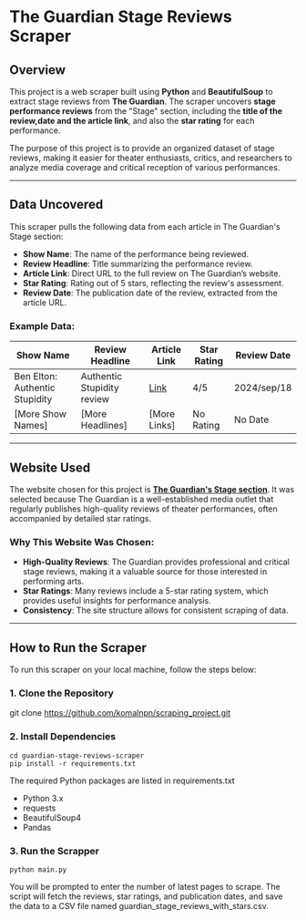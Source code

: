 # The Guardian Stage Reviews Scraper

## Overview

This project is a web scraper built using **Python** and **BeautifulSoup** to extract stage reviews from **The Guardian**. The scraper uncovers **stage performance reviews** from the "Stage" section, including the **title of the review,date and the article link**, and also the **star rating** for each performance.

The purpose of this project is to provide an organized dataset of stage reviews, making it easier for theater enthusiasts, critics, and researchers to analyze media coverage and critical reception of various performances.

---

## Data Uncovered

This scraper pulls the following data from each article in The Guardian's Stage section:

- **Show Name**: The name of the performance being reviewed.
- **Review Headline**: Title summarizing the performance review.
- **Article Link**: Direct URL to the full review on The Guardian’s website.
- **Star Rating**: Rating out of 5 stars, reflecting the review's assessment.
- **Review Date**: The publication date of the review, extracted from the article URL.



### Example Data:

| Show Name                              | Review Headline                           | Article Link                                 | Star Rating | Review Date  |
|----------------------------------------|-------------------------------------------|----------------------------------------------|-------------|--------------|
| Ben Elton: Authentic Stupidity         | Authentic Stupidity review                | [Link](https://www.theguardian.com/stage/...) | 4/5         | 2024/sep/18  |
| [More Show Names]                      | [More Headlines]                          | [More Links]                                | No Rating   | No Date      |

---

## Website Used

The website chosen for this project is **[The Guardian's Stage section](https://www.theguardian.com/stage/stage+tone/reviews)**. It was selected because The Guardian is a well-established media outlet that regularly publishes high-quality reviews of theater performances, often accompanied by detailed star ratings.

### Why This Website Was Chosen:

- **High-Quality Reviews**: The Guardian provides professional and critical stage reviews, making it a valuable source for those interested in performing arts.
- **Star Ratings**: Many reviews include a 5-star rating system, which provides useful insights for performance analysis.
- **Consistency**: The site structure allows for consistent scraping of data.

---

## How to Run the Scraper

To run this scraper on your local machine, follow the steps below:

### 1. **Clone the Repository**
   git clone https://github.com/komalnpn/scraping_project.git

### 2. **Install Dependencies**
    cd guardian-stage-reviews-scraper
    pip install -r requirements.txt

The required Python packages are listed in requirements.txt

- Python 3.x
- requests
- BeautifulSoup4
- Pandas

### 3. **Run the Scrapper**
    python main.py

You will be prompted to enter the number of latest pages to scrape. The script will fetch the reviews, star ratings, and publication dates, and save the data to a CSV file named guardian_stage_reviews_with_stars.csv.